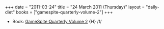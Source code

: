 +++
date = "2011-03-24"
title = "24 March 2011 (Thursday)"
layout = "daily-diet"
books = ["gamespite-quarterly-volume-2"]
+++

<ul>
<li class="entry books">Book: <a href="/books/gamespite-quarterly-volume-2">GameSpite Quarterly Volume 2</a> {H} /f/</li>
</ul>